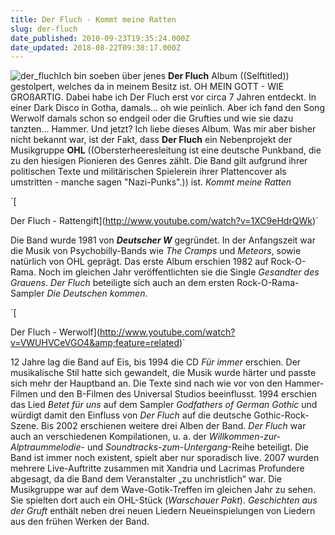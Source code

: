 ```yaml
---
title: Der Fluch - Kommt meine Ratten
slug: der-fluch
date_published: 2010-09-23T19:35:24.000Z
date_updated: 2018-08-22T09:38:17.000Z
---
```


![der_fluch](//picdump.thafaker.de/2010/09/der_fluch.png)Ich bin soeben über jenes **Der Fluch** Album ((Selftitled)) gestolpert, welches da in meinem Besitz ist. OH MEIN GOTT - WIE GROßARTIG. Dabei habe ich Der Fluch erst vor circa 7 Jahren entdeckt. In einer Dark Disco in Gotha, damals... oh wie peinlich. Aber ich fand den Song Werwolf damals schon so endgeil oder die Grufties und wie sie dazu tanzten... Hammer. Und jetzt? Ich liebe dieses Album. Was mir aber bisher nicht bekannt war, ist der Fakt, dass **Der Fluch** ein Nebenprojekt der Musikgruppe **OHL** ((Obersterheeresleitung ist eine deutsche Punkband,  die zu den hiesigen Pionieren des Genres zählt. Die Band gilt aufgrund ihrer politischen Texte und militärischen Spielerein ihrer Plattencover als umstritten - manche sagen "Nazi-Punks".)) ist. *Kommt meine Ratten*

`[

Der Fluch - Rattengift](http://www.youtube.com/watch?v=1XC9eHdrQWk)`

Die Band wurde 1981 von ***Deutscher W*** gegründet.  In der Anfangszeit war die Musik von Psychobilly-Bands wie *The Cramps* und *Meteors*, sowie natürlich von OHL geprägt. Das erste Album erschien 1982 auf Rock-O-Rama. Noch im gleichen Jahr veröffentlichten sie die Single *Gesandter des Grauens*. *Der Fluch* beteiligte sich auch an dem ersten Rock-O-Rama-Sampler *Die Deutschen kommen*.

`[

Der Fluch - Werwolf](http://www.youtube.com/watch?v=VWUHVCeVGO4&amp;feature=related)`

12 Jahre lag die Band auf Eis, bis 1994 die CD *Für immer* erschien. Der musikalische Stil hatte sich gewandelt, die Musik wurde  härter und passte sich mehr der Hauptband an. Die Texte sind nach wie  vor von den Hammer-Filmen und den B-Filmen des Universal Studios beeinflusst. 1994 erschien das Lied *Betet für uns* auf dem Sampler *Godfathers of German Gothic* und würdigt damit den Einfluss von *Der Fluch* auf die deutsche Gothic-Rock-Szene. Bis 2002 erschienen weitere drei Alben der Band. *Der Fluch* war auch an verschiedenen Kompilationen, u. a. der *Willkommen-zur-Alptraummelodie*- und *Soundtracks-zum-Untergang*-Reihe beteiligt.  Die Band ist immer noch existent, spielt aber nur sporadisch live. 2007 wurden mehrere Live-Auftritte zusammen mit Xandria und Lacrimas Profundere abgesagt, da die Band dem Veranstalter „zu unchristlich“ war. Die Musikgruppe war auf dem Wave-Gotik-Treffen im gleichen Jahr zu sehen. Sie spielten dort auch ein OHL-Stück (*Warschauer Pakt*). *Geschichten aus der Gruft* enthält neben drei neuen Liedern Neueinspielungen von Liedern aus den frühen Werken der Band.
